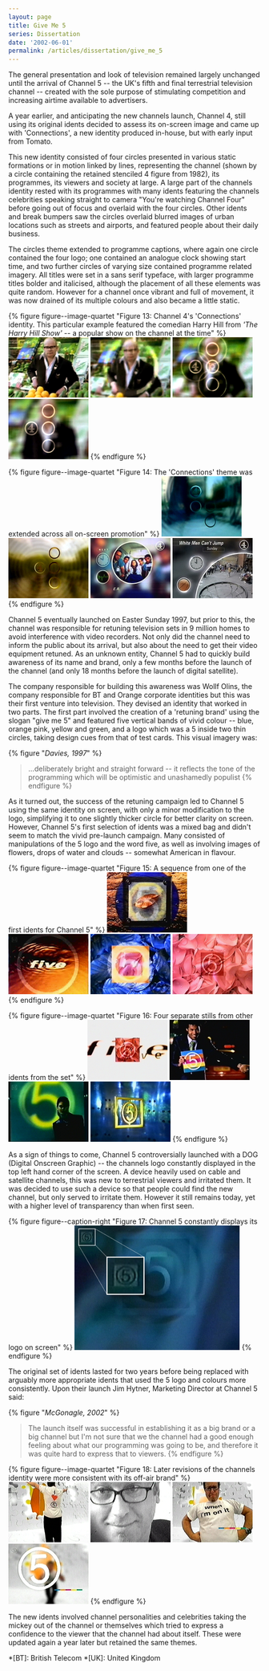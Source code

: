 ```yaml
---
layout: page
title: Give Me 5
series: Dissertation
date: '2002-06-01'
permalink: /articles/dissertation/give_me_5
---
```

The general presentation and look of television remained largely unchanged until the arrival of Channel 5 -- the UK's fifth and final terrestrial television channel -- created with the sole purpose of stimulating competition and increasing airtime available to advertisers.

A year earlier, and anticipating the new channels launch, Channel 4, still using its original idents decided to assess its on-screen image and came up with 'Connections', a new identity produced in-house, but with early input from Tomato.

This new identity consisted of four circles presented in various static formations or in motion linked by lines, representing the channel (shown by a circle containing the retained stenciled 4 figure from 1982), its programmes, its viewers and society at large. A large part of the channels identity rested with its programmes with many idents featuring the channels celebrities speaking straight to camera "You're watching Channel Four" before going out of focus and overlaid with the four circles. Other idents and break bumpers saw the circles overlaid blurred images of urban locations such as streets and airports, and featured people about their daily business.

The circles theme extended to programme captions, where again one circle contained the four logo; one contained an analogue clock showing start time, and two further circles of varying size contained programme related imagery. All titles were set in a sans serif typeface, with larger programme titles bolder and italicised, although the placement of all these elements was quite random. However for a channel once vibrant and full of movement, it was now drained of its multiple colours and also became a little static.

{% figure figure--image-quartet "Figure 13: Channel 4's 'Connections' identity. This particular example featured the comedian Harry Hill from <cite>'The Harry Hill Show'</cite> -- a popular show on the channel at the time" %}
![Channel 4 'Connections' ident featuring Harry Hill, 1996](/assets/images/essays/dissertation/figure-13a.png)
![Channel 4 'Connections' ident featuring Harry Hill, 1996](/assets/images/essays/dissertation/figure-13b.png)
![Channel 4 'Connections' ident featuring Harry Hill, 1996](/assets/images/essays/dissertation/figure-13c.png)
![Channel 4 'Connections' ident featuring Harry Hill, 1996](/assets/images/essays/dissertation/figure-13d.png)
{% endfigure %}

{% figure figure--image-quartet "Figure 14: The 'Connections' theme was extended across all on-screen promotion" %}
![Channel 4 'Connections' ident, 1996](/assets/images/essays/dissertation/figure-14a.png)
![Channel 4 'Connections' ident, 1996](/assets/images/essays/dissertation/figure-14b.png)
![Channel 4 'Connections' promotional caption for 'ER', 1996](/assets/images/essays/dissertation/figure-14c.png)
![Channel 4 'Connections' holding caption for 'Harry Hill', 1996](/assets/images/essays/dissertation/figure-14d.png)
{% endfigure %}

Channel 5 eventually launched on Easter Sunday 1997, but prior to this, the channel was responsible for retuning television sets in 9 million homes to avoid interference with video recorders. Not only did the channel need to inform the public about its arrival, but also about the need to get their video equipment retuned. As an unknown entity, Channel 5 had to quickly build awareness of its name and brand, only a few months before the launch of the channel (and only 18 months before the launch of digital satellite).

The company responsible for building this awareness was Wollf Olins, the company responsible for BT and Orange corporate identities but this was their first venture into television. They devised an identity that worked in two parts. The first part involved the creation of a 'retuning brand' using the slogan "give me 5" and featured five vertical bands of vivid colour -- blue, orange pink, yellow and green, and a logo which was a 5 inside two thin circles, taking design cues from that of test cards. This visual imagery was:

{% figure "<cite>Davies, 1997</cite>" %}
> ...deliberately bright and straight forward -- it reflects the tone of the programming which will be optimistic and unashamedly populist
{% endfigure %}

As it turned out, the success of the retuning campaign led to Channel 5 using the same identity on screen, with only a minor modification to the logo, simplifying it to one slightly thicker circle for better clarity on screen. However, Channel 5's first selection of idents was a mixed bag and didn't seem to match the vivid pre-launch campaign. Many consisted of manipulations of the 5 logo and the word five, as well as involving images of flowers, drops of water and clouds -- somewhat American in flavour.

{% figure figure--image-quartet "Figure 15: A sequence from one of the first idents for Channel 5" %}
![Channel 5 launch ident, 1997](/assets/images/essays/dissertation/figure-15a.png)
![Channel 5 launch ident, 1997](/assets/images/essays/dissertation/figure-15b.png)
![Channel 5 launch ident, 1997](/assets/images/essays/dissertation/figure-15c.png)
![Channel 5 launch ident, 1997](/assets/images/essays/dissertation/figure-15d.png)
{% endfigure %}

{% figure figure--image-quartet "Figure 16: Four separate stills from other idents from the set" %}
![Channel 5 launch ident, 1997](/assets/images/essays/dissertation/figure-16a.png)
![Channel 5 launch ident, 1997](/assets/images/essays/dissertation/figure-16b.png)
![Channel 5 launch ident, 1997](/assets/images/essays/dissertation/figure-16c.png)
![Channel 5 launch ident, 1997](/assets/images/essays/dissertation/figure-16d.png)
{% endfigure %}

As a sign of things to come, Channel 5 controversially launched with a DOG (Digital Onscreen Graphic) -- the channels logo constantly displayed in the top left hand corner of the screen. A device heavily used on cable and satellite channels, this was new to terrestrial viewers and irritated them. It was decided to use such a device so that people could find the new channel, but only served to irritate them. However it still remains today, yet with a higher level of transparency than when first seen.

{% figure figure--caption-right "Figure 17: Channel 5 constantly displays its logo on screen" %}
![Close up of Channel 5 'DOG'](/assets/images/essays/dissertation/figure-17.png)
{% endfigure %}

The original set of idents lasted for two years before being replaced with arguably more appropriate idents that used the 5 logo and colours more consistently. Upon their launch Jim Hytner, Marketing Director at Channel 5 said:

{% figure "<cite>McGonagle, 2002</cite>" %}
> The launch itself was successful in establishing it as a big brand or a big channel but I'm not sure that we the channel had a good enough feeling about what our programming was going to be, and therefore it was quite hard to express that to viewers.
{% endfigure %}


{% figure figure--image-quartet "Figure 18: Later revisions of the channels identity were more consistent with its off-air brand" %}
![Channel 5 ident featuring Neil Fox, 1999](/assets/images/essays/dissertation/figure-18a.png)
![Channel 5 ident featuring Neil Fox, 1999](/assets/images/essays/dissertation/figure-18b.png)
![Channel 5 ident featuring Neil Fox, 1999](/assets/images/essays/dissertation/figure-18c.png)
![Channel 5 ident featuring Neil Fox, 1999](/assets/images/essays/dissertation/figure-18d.png)
{% endfigure %}

The new idents involved channel personalities and celebrities taking the mickey out of the channel or themselves which tried to express a confidence to the viewer that the channel had about itself. These were updated again a year later but retained the same themes.

*[BT]: British Telecom
*[UK]: United Kingdom
